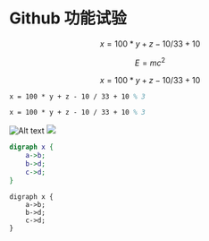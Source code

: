 # Github 功能试验

$$x = 100 * y + z - 10 / 33 + 10 % 3$$

```math
E = mc^{2}
```

```math
x = 100 * y + z - 10 / 33 + 10 % 3
```

```latex
x = 100 * y + z - 10 / 33 + 10 % 3
```

```tex
x = 100 * y + z - 10 / 33 + 10 % 3
```

![Alt text](https://raw.github.com/potherca-blog/StackOverflow/master/question.13808020.include-an-svg-hosted-on-github-in-markdown/controllers_brief.svg?sanitize=true)
<img src="https://raw.github.com/potherca-blog/StackOverflow/master/question.13808020.include-an-svg-hosted-on-github-in-markdown/controllers_brief.svg?sanitize=true">

```dot
digraph x {
    a->b;
    b->d;
    c->d;
}
```


```gv
digraph x {
    a->b;
    b->d;
    c->d;
}
```
